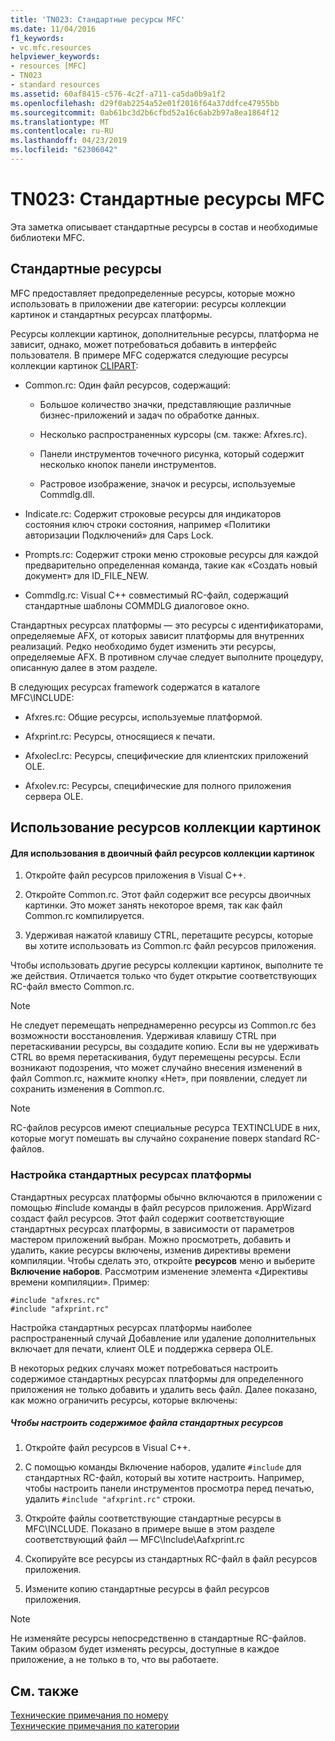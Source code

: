 ```yaml
---
title: 'TN023: Стандартные ресурсы MFC'
ms.date: 11/04/2016
f1_keywords:
- vc.mfc.resources
helpviewer_keywords:
- resources [MFC]
- TN023
- standard resources
ms.assetid: 60af8415-c576-4c2f-a711-ca5da0b9a1f2
ms.openlocfilehash: d29f0ab2254a52e01f2016f64a37ddfce47955bb
ms.sourcegitcommit: 0ab61bc3d2b6cfbd52a16c6ab2b97a8ea1864f12
ms.translationtype: MT
ms.contentlocale: ru-RU
ms.lasthandoff: 04/23/2019
ms.locfileid: "62306042"
---
```

# <a name="tn023-standard-mfc-resources"></a>TN023: Стандартные ресурсы MFC

Эта заметка описывает стандартные ресурсы в состав и необходимые библиотеки MFC.

## <a name="standard-resources"></a>Стандартные ресурсы

MFC предоставляет предопределенные ресурсы, которые можно использовать в приложении две категории: ресурсы коллекции картинок и стандартных ресурсах платформы.

Ресурсы коллекции картинок, дополнительные ресурсы, платформа не зависит, однако, может потребоваться добавить в интерфейс пользователя. В примере MFC содержатся следующие ресурсы коллекции картинок [CLIPART](../overview/visual-cpp-samples.md):

- Common.rc: Один файл ресурсов, содержащий:

   - Большое количество значки, представляющие различные бизнес-приложений и задач по обработке данных.

   - Несколько распространенных курсоры (см. также: Afxres.rc).

   - Панели инструментов точечного рисунка, который содержит несколько кнопок панели инструментов.

   - Растровое изображение, значок и ресурсы, используемые Commdlg.dll.

- Indicate.rc: Содержит строковые ресурсы для индикаторов состояния ключ строки состояния, например «Политики авторизации Подключений» для Caps Lock.

- Prompts.rc: Содержит строки меню строковые ресурсы для каждой предварительно определенная команда, такие как «Создать новый документ» для ID_FILE_NEW.

- Commdlg.rc: Visual C++ совместимый RC-файл, содержащий стандартные шаблоны COMMDLG диалоговое окно.

Стандартных ресурсах платформы — это ресурсы с идентификаторами, определяемые AFX, от которых зависит платформы для внутренних реализаций. Редко необходимо будет изменить эти ресурсы, определяемые AFX. В противном случае следует выполните процедуру, описанную далее в этом разделе.

В следующих ресурсах framework содержатся в каталоге MFC\INCLUDE:

- Afxres.rc: Общие ресурсы, используемые платформой.

- Afxprint.rc: Ресурсы, относящиеся к печати.

- Afxolecl.rc: Ресурсы, специфические для клиентских приложений OLE.

- Afxolev.rc: Ресурсы, специфические для полного приложения сервера OLE.

## <a name="using-clip-art-resources"></a>Использование ресурсов коллекции картинок

#### <a name="to-use-a-clip-art-binary-resource"></a>Для использования в двоичный файл ресурсов коллекции картинок

1. Откройте файл ресурсов приложения в Visual C++.

1. Откройте Common.rc. Этот файл содержит все ресурсы двоичных картинки. Это может занять некоторое время, так как файл Common.rc компилируется.

1. Удерживая нажатой клавишу CTRL, перетащите ресурсы, которые вы хотите использовать из Common.rc файл ресурсов приложения.

Чтобы использовать другие ресурсы коллекции картинок, выполните те же действия. Отличается только что будет открытие соответствующих RC-файл вместо Common.rc.

> [!NOTE]
>  Не следует перемещать непреднамеренно ресурсы из Common.rc без возможности восстановления. Удерживая клавишу CTRL при перетаскивании ресурсы, вы создадите копию. Если вы не удерживать CTRL во время перетаскивания, будут перемещены ресурсы. Если возникают подозрения, что может случайно внесения изменений в файл Common.rc, нажмите кнопку «Нет», при появлении, следует ли сохранить изменения в Common.rc.

> [!NOTE]
>  RC-файлов ресурсов имеют специальные ресурса TEXTINCLUDE в них, которые могут помешать вы случайно сохранение поверх standard RC-файлов.

### <a name="customizing-standard-framework-resources"></a>Настройка стандартных ресурсах платформы

Стандартных ресурсах платформы обычно включаются в приложении с помощью #include команды в файл ресурсов приложения. AppWizard создаст файл ресурсов. Этот файл содержит соответствующие стандартных ресурсах платформы, в зависимости от параметров мастером приложений выбран. Можно просмотреть, добавить и удалить, какие ресурсы включены, изменив директивы времени компиляции. Чтобы сделать это, откройте **ресурсов** меню и выберите **Включение наборов**. Рассмотрим изменение элемента «Директивы времени компиляции». Пример:

```
#include "afxres.rc"
#include "afxprint.rc"
```

Настройка стандартных ресурсах платформы наиболее распространенный случай Добавление или удаление дополнительных включает для печати, клиент OLE и поддержка сервера OLE.

В некоторых редких случаях может потребоваться настроить содержимое стандартных ресурсах платформы для определенного приложения не только добавить и удалить весь файл. Далее показано, как можно ограничить ресурсы, которые включены:

##### <a name="to-customize-the-contents-of-a-standard-resource-file"></a>Чтобы настроить содержимое файла стандартных ресурсов

1. Откройте файл ресурсов в Visual C++.

1. С помощью команды Включение наборов, удалите `#include` для стандартных RC-файл, который вы хотите настроить. Например, чтобы настроить панели инструментов просмотра перед печатью, удалить `#include "afxprint.rc"` строки.

1. Откройте файлы соответствующие стандартные ресурсы в MFC\INCLUDE. Показано в примере выше в этом разделе соответствующий файл — MFC\Include\Aafxprint.rc

1. Скопируйте все ресурсы из стандартных RC-файл в файл ресурсов приложения.

1. Измените копию стандартные ресурсы в файл ресурсов приложения.

> [!NOTE]
>  Не изменяйте ресурсы непосредственно в стандартные RC-файлов. Таким образом будет изменять ресурсы, доступные в каждое приложение, а не только в то, что вы работаете.

## <a name="see-also"></a>См. также

[Технические примечания по номеру](../mfc/technical-notes-by-number.md)<br/>
[Технические примечания по категории](../mfc/technical-notes-by-category.md)
